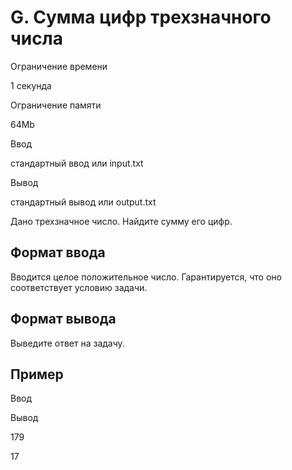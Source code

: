 G. Сумма цифр трехзначного числа
================================

Ограничение времени

1 секунда

Ограничение памяти

64Mb

Ввод

стандартный ввод или input.txt

Вывод

стандартный вывод или output.txt

Дано трехзначное число. Найдите сумму его цифр.

Формат ввода
------------

Вводится целое положительное число. Гарантируется, что оно соответствует условию задачи.

Формат вывода
-------------

Выведите ответ на задачу.

Пример
------

Ввод

Вывод

179

17